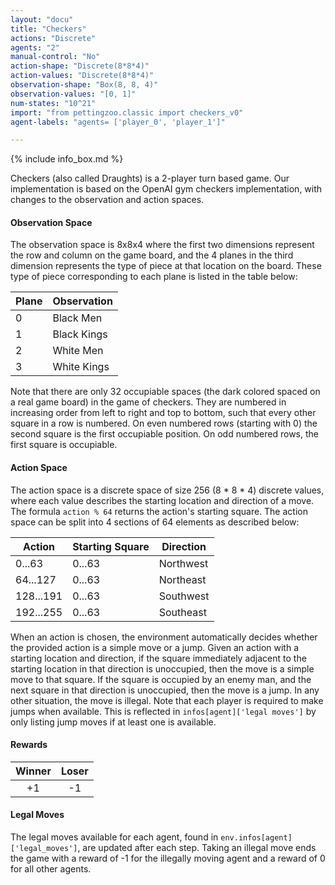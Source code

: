 ```yaml
---
layout: "docu"
title: "Checkers"
actions: "Discrete"
agents: "2"
manual-control: "No"
action-shape: "Discrete(8*8*4)"
action-values: "Discrete(8*8*4)"
observation-shape: "Box(8, 8, 4)"
observation-values: "[0, 1]"
num-states: "10^21"
import: "from pettingzoo.classic import checkers_v0"
agent-labels: "agents= ['player_0', 'player_1']"

---
```


{% include info_box.md %}



Checkers (also called Draughts) is a 2-player turn based game. Our implementation is based on the OpenAI gym checkers implementation, with changes to the observation and action spaces.

#### Observation Space

The observation space is 8x8x4 where the first two dimensions represent the row and column on the game board, and the 4 planes in the third dimension represents the type of piece at that location on the board. These type of piece corresponding to each plane is listed in the table below: 

| Plane | Observation |
| ----- | ----------- |
| 0     | Black Men   |
| 1     | Black Kings |
| 2     | White Men   |
| 3     | White Kings |

Note that there are only 32 occupiable spaces (the dark colored spaced on a real game board) in the game of checkers. They are numbered in increasing order from left to right and top to bottom, such that every other square in a row is numbered. On even numbered rows (starting with 0) the second square is the first occupiable position. On odd numbered rows, the first square is occupiable.

#### Action Space

The action space is a discrete space of size 256 (8 * 8 * 4) discrete values, where each value describes the starting location and direction of a move. The formula `action % 64` returns the action's starting square. The action space can be split into 4 sections of 64 elements as described below:

| Action    | Starting Square | Direction |
| --------- | --------------- | --------- |
| 0...63    | 0...63          | Northwest |
| 64...127  | 0...63          | Northeast |
| 128...191 | 0...63          | Southwest |
| 192...255 | 0...63          | Southeast |

When an action is chosen, the environment automatically decides whether the provided action is a simple move or a jump. Given an action with a starting location and direction, if the square immediately adjacent to the starting location in that direction is unoccupied, then the move is a simple move to that square. If the square is occupied by an enemy man, and the next square in that direction is unoccupied, then the move is a jump. In any other situation, the move is illegal. Note that each player is required to make jumps when available. This is reflected in `infos[agent]['legal moves']` by only listing jump moves if at least one is available.

#### Rewards

| Winner | Loser |
| :----: | :---: |
|   +1   |  -1   |


#### Legal Moves

The legal moves available for each agent, found in `env.infos[agent]['legal_moves']`, are updated after each step. Taking an illegal move ends the game with a reward of -1 for the illegally moving agent and a reward of 0 for all other agents.